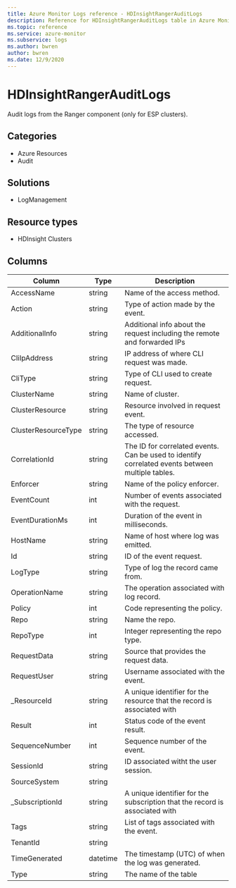 ```yaml
---
title: Azure Monitor Logs reference - HDInsightRangerAuditLogs
description: Reference for HDInsightRangerAuditLogs table in Azure Monitor Logs.
ms.topic: reference
ms.service: azure-monitor
ms.subservice: logs
ms.author: bwren
author: bwren
ms.date: 12/9/2020
---
```


# HDInsightRangerAuditLogs

 Audit logs from the Ranger component (only for ESP clusters).

## Categories

- Azure Resources
- Audit
## Solutions

- LogManagement
## Resource types

- HDInsight Clusters




## Columns

|Column|Type|Description|
|---|---|---|
|AccessName|string|Name of the access method.|
|Action|string|Type of action made by the event.|
|AdditionalInfo|string|Additional info about the request including the remote and forwarded IPs|
|CliIpAddress|string|IP address of where CLI request was made.|
|CliType|string|Type of CLI used to create request.|
|ClusterName|string|Name of cluster.|
|ClusterResource|string|Resource involved in request event.|
|ClusterResourceType|string|The type of resource accessed.|
|CorrelationId|string|The ID for correlated events. Can be used to identify correlated events between multiple tables.|
|Enforcer|string|Name of the policy enforcer.|
|EventCount|int|Number of events associated with the request.|
|EventDurationMs|int|Duration of the event in milliseconds.|
|HostName|string|Name of host where log was emitted.|
|Id|string|ID of the event request.|
|LogType|string|Type of log the record came from.|
|OperationName|string|The operation associated with log record.|
|Policy|int|Code representing the policy.|
|Repo|string|Name the repo.|
|RepoType|int|Integer representing the repo type.|
|RequestData|string|Source that provides the request data.|
|RequestUser|string|Username associated with the event.|
|_ResourceId|string|A unique identifier for the resource that the record is associated with|
|Result|int|Status code of the event result.|
|SequenceNumber|int|Sequence number of the event.|
|SessionId|string|ID associated witht the user session.|
|SourceSystem|string||
|_SubscriptionId|string|A unique identifier for the subscription that the record is associated with|
|Tags|string|List of tags associated with the event.|
|TenantId|string||
|TimeGenerated|datetime|The timestamp (UTC) of when the log was generated.|
|Type|string|The name of the table|
